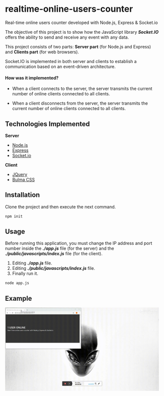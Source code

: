 # realtime-online-users-counter

Real-time online users counter developed with Node.js, Express & Socket.io

The objective of this project is to show how the JavaScript library ***Socket.IO*** offers the ability to send and receive any event with any data.

This project consists of two parts: **Server part** (for Node.js and Express) and **Clients part** (for web browsers).

Socket.IO is implemented in both server and clients to establish a communication based on an event-driven architecture.

#### How was it implemented?

- When a client connects to the server, the server transmits the current number of online clients connected to all clients.

- When a client disconnects from the server, the server transmits the current number of online clients connected to all clients.

## Technologies Implemented

**Server**

- [Node.js](https://nodejs.org/)
- [Express](https://expressjs.com/)
- [Socket.io](https://socket.io/)

**Client**

- [JQuery](https://jquery.com/)
- [Bulma CSS](https://bulma.io/)


## Installation

Clone the project and then execute the next command.

```bash
npm init
```

## Usage

Before running this application, you must change the IP address and port number inside the ___./app.js___ file (for the server) and the ___./public/javascripts/index.js___ file (for the client).

1. Editing ***./app.js*** file.
2. Editing ***./public/javascripts/index.js*** file.
3. Finally run it.

```bash
node app.js
```

## Example

![example](https://github.com/luisfrojas/realtime-online-users-counter/blob/master/public/images/example.gif)
